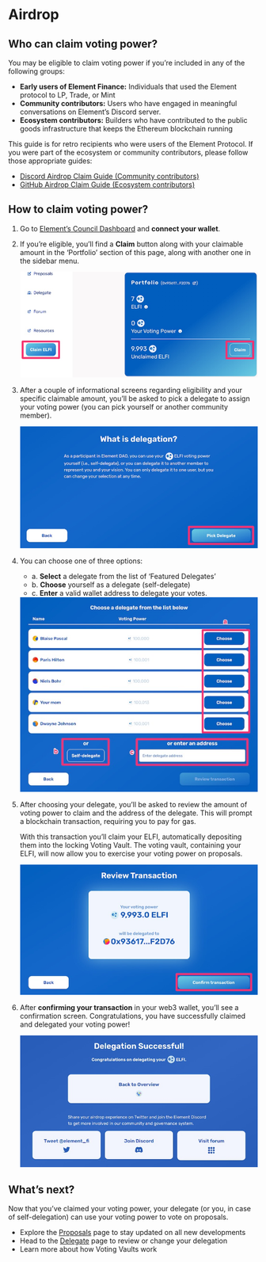 # Airdrop

## Who can claim voting power?

You may be eligible to claim voting power if you’re included in any of the following groups:

* **Early users of Element Finance:** Individuals that used the Element protocol to LP, Trade, or Mint
* **Community contributors:** Users who have engaged in meaningful conversations on Element’s Discord server.
* **Ecosystem contributors:** Builders who have contributed to the public goods infrastructure that keeps the Ethereum blockchain running

This guide is for retro recipients who were users of the Element Protocol. If you were part of the ecosystem or community contributors, please follow those appropriate guides:

* [Discord Airdrop Claim Guide (Community contributors)](https://docs.element.fi/governance-council/airdrop/discord)
* [GitHub Airdrop Claim Guide (Ecosystem contributors)](https://docs.element.fi/governance-council/airdrop/github)

## How to claim voting power?

1. Go to [Element’s Council Dashboard](https://gov.element.fi/) and **connect your wallet**.
2.  If you’re eligible, you’ll find a **Claim** button along with your claimable amount in the ‘Portfolio’ section of this page, along with another one in the sidebar menu.

    <img src="../../.gitbook/assets/guides/airdrop_1.jpeg" alt="" data-size="original">
3.  After a couple of informational screens regarding eligibility and your specific claimable amount, you’ll be asked to pick a delegate to assign your voting power (you can pick yourself or another community member).

    <img src="../../.gitbook/assets/guides/airdrop_2.jpeg" alt="" data-size="original">
4.  You can choose one of three options:

    * a. **Select** a delegate from the list of ‘Featured Delegates’
    * b. **Choose** yourself as a delegate (self-delegate)
    * c. **Enter** a valid wallet address to delegate your votes.

    <img src="../../.gitbook/assets/guides/airdrop_3.jpeg" alt="" data-size="original">
5.  After choosing your delegate, you’ll be asked to review the amount of voting power to claim and the address of the delegate. This will prompt a blockchain transaction, requiring you to pay for gas.

    With this transaction you’ll claim your ELFI, automatically depositing them into the locking Voting Vault. The voting vault, containing your ELFI, will now allow you to exercise your voting power on proposals.

    <img src="../../.gitbook/assets/guides/airdrop_4.jpeg" alt="" data-size="original">
6.  After **confirming your transaction** in your web3 wallet, you’ll see a confirmation screen. Congratulations, you have successfully claimed and delegated your voting power!

    <img src="../../.gitbook/assets/guides/airdrop_5.jpeg" alt="" data-size="original">

## What’s next?

Now that you’ve claimed your voting power, your delegate (or you, in case of self-delegation) can use your voting power to vote on proposals.

* Explore the [Proposals](https://gov.element.fi/proposals) page to stay updated on all new developments
* Head to the [Delegate](https://gov.element.fi/delegate) page to review or change your delegation
* Learn more about how Voting Vaults work
